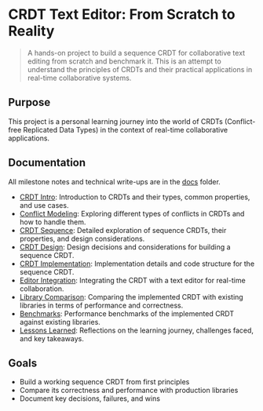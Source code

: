# CRDT Text Editor: From Scratch to Reality

> A hands-on project to build a sequence CRDT for collaborative text editing from scratch and benchmark it.
> This is an attempt to understand the principles of CRDTs and their practical applications in real-time collaborative
> systems.

## Purpose

This project is a personal learning journey into the world of CRDTs (Conflict-free Replicated Data Types) in the context
of real-time collaborative applications.

## Documentation

All milestone notes and technical write-ups are in the [docs](./docs) folder.

- [CRDT Intro](./docs/01-crdt-intro): Introduction to CRDTs and their types, common properties, and use cases.
- [Conflict Modeling](./docs/02-conflict-modeling): Exploring different types of conflicts in CRDTs and how to handle
  them.
- [CRDT Sequence](./docs/03-crdt-sequence): Detailed exploration of sequence CRDTs, their properties, and design
  considerations.
- [CRDT Design](./docs/04-crdt-design): Design decisions and considerations for building a sequence CRDT.
- [CRDT Implementation](./docs/05-crdt-implementation): Implementation details and code structure for the sequence CRDT.
- [Editor Integration](./docs/06-editor-integration): Integrating the CRDT with a text editor for real-time
  collaboration.
- [Library Comparison](./docs/07-library-comparison): Comparing the implemented CRDT with existing libraries in terms of
  performance and correctness.
- [Benchmarks](./docs/08-benchmarks): Performance benchmarks of the implemented CRDT against existing libraries.
- [Lessons Learned](./docs/09-lessons-learned): Reflections on the learning journey, challenges faced, and key
  takeaways.

## Goals

- Build a working sequence CRDT from first principles
- Compare its correctness and performance with production libraries
- Document key decisions, failures, and wins